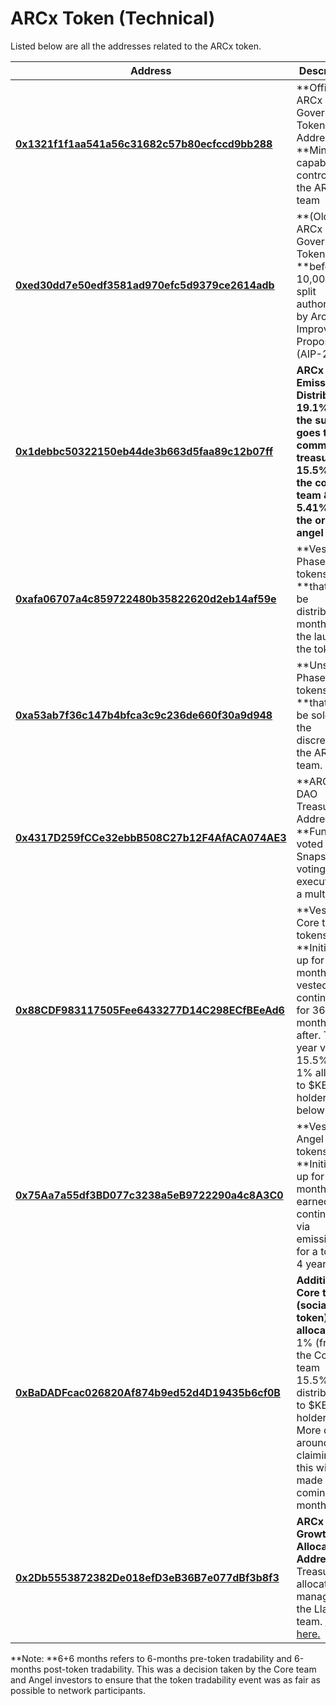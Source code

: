 # ARCx Token (Technical)

Listed below are all the addresses related to the ARCx token.

| **Address**                                                                                                                                                                                         | **Description**                                                                                                                                                                                     |
| --------------------------------------------------------------------------------------------------------------------------------------------------------------------------------------------------- | --------------------------------------------------------------------------------------------------------------------------------------------------------------------------------------------------- |
| <p><a href="https://etherscan.io/address/0x1321f1f1aa541a56c31682c57b80ecfccd9bb288#code"><strong>0x1321f1f1aa541a56c31682c57b80ecfccd9bb288</strong></a><strong></strong><br><strong></strong></p> | **Official ARCx Governance Token Address. **Minting capabilities controlled by the ARCx team                                                                                                        |
| [**0xed30dd7e50edf3581ad970efc5d9379ce2614adb**](https://etherscan.io/address/0xed30dd7e50edf3581ad970efc5d9379ce2614adb)                                                                           | **(Old) ARCx Governance Token **before 10,000:1 split authorized by Arcx Improvement Proposal-2 (AIP-2)                                                                                             |
| [**0x1debbc50322150eb44de3b663d5faa89c12b07ff**](https://etherscan.io/address/0x1debbc50322150eb44de3b663d5faa89c12b07ff)                                                                           | **ARCx Emissions Distributor. **19.1% of the supply goes to the community treasury, 15.5% to the core team & 5.41% to the original angel round**.**                                                 |
| [**0xafa06707a4c859722480b35822620d2eb14af59e**](https://etherscan.io/address/0xafa06707a4c859722480b35822620d2eb14af59e)                                                                           | **Vested Phase 2 tokens **that will be distributed 6 months after the launch of the token.                                                                                                          |
| [**0xa53ab7f36c147b4bfca3c9c236de660f30a9d948**](https://etherscan.io/address/0xa53ab7f36c147b4bfca3c9c236de660f30a9d948)                                                                           | **Unsold Phase 2 tokens **that can be sold at the discretion of the ARCx team.                                                                                                                      |
| [**0x4317D259fCCe32ebbB508C27b12F4AfACA074AE3**](https://etherscan.io/address/0x4317D259fCCe32ebbB508C27b12F4AfACA074AE3)                                                                           | **ARCx DAO Treasury Address. **Funds are voted on via Snapshot voting and executed via a multi-sig.                                                                                                 |
| [**0x88CDF983117505Fee6433277D14C298ECfBEeAd6**](https://etherscan.io/address/0x88CDF983117505Fee6433277D14C298ECfBEeAd6)                                                                           | **Vested Core team tokens. **Initial lock up for 6+6 months, vested continuously for 36 months after. Total 4 year vesting. 15.5% total, 1% allocated to $KERMAN holders (see below)                |
| [**0x75Aa7a55df3BD077c3238a5eB9722290a4c8A3C0**](https://etherscan.io/address/0x75Aa7a55df3BD077c3238a5eB9722290a4c8A3C0)                                                                           | **Vested Angel round tokens. **Initial lock up for 6+6 months, earned continuously via emissions for a total of 4 years.                                                                            |
| [**0xBaDADFcac026820Af874b9ed52d4D19435b6cf0B**](https://etherscan.io/address/0xBaDADFcac026820Af874b9ed52d4D19435b6cf0B)                                                                           | **Additional  Core team (social token) allocation.** 1% (from the Core team 15.5%) is distributed to $KERMAN holders. More details around claiming for this will be made in the coming months.      |
| ****[**0x2Db5553872382De018efD3eB36B7e077dBf3b8f3**](https://etherscan.io/address/0x2Db5553872382De018efD3eB36B7e077dBf3b8f3)****                                                                   | **ARCx Growth Allocation Address.** Treasury allocation managed by the Llama team. [Details here.](https://forum.arcx.money/t/introducing-arcx-growth-allocation-i-deploy-treasury-productively/61) |

**Note: **6+6 months refers to 6-months pre-token tradability and 6-months post-token tradability. This was a decision taken by the Core team and Angel investors to ensure that the token tradability event was as fair as possible to network participants.
